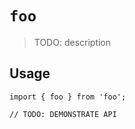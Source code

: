 # `foo`

> TODO: description

## Usage

```
import { foo } from 'foo';

// TODO: DEMONSTRATE API
```
